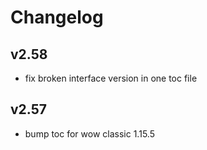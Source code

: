 # Changelog

## v2.58
* fix broken interface version in one toc file

## v2.57
* bump toc for wow classic 1.15.5